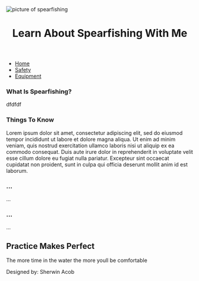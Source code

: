 <!DOCTYPE html>
<html lang="en">
<head>
	<title>Spearfishing</title>
	<meta charset="utf-8">
    <link rel="stylesheet" href="css/styles.css">
    <meta name="viewport" content="width=device-width, initial-scale=1.0">
    <img src="" alt="picture of spearfishing"> 
</head>
<body>
	<div id="container">
        <header>
            <h1>Learn About Spearfishing With Me </h1>
        </header>
      <nav>
            <ul>
                <li><a href="#">Home</a></li>
                <li><a href="#">Safety</a></li>
                <li><a href="#">Equipment</a></li>         
            </ul>
        </nav>
        <main>
  <div>
  <div>
                <h3>What Is Spearfishing?</h3>
                        <p> dfdfdf </p>
  </div>

  <div>
                <h3>Things To Know </h3>
                        <p>Lorem ipsum dolor sit amet, consectetur adipiscing elit, sed do eiusmod tempor incididunt ut labore et dolore magna aliqua. Ut enim ad minim veniam, quis nostrud exercitation ullamco laboris nisi ut aliquip ex ea commodo consequat. Duis aute irure dolor in reprehenderit in voluptate velit esse cillum dolore eu fugiat nulla pariatur. Excepteur sint occaecat cupidatat non proident, sunt in culpa qui officia deserunt mollit anim id est laborum.</p>
  </div>

  <div>
               <h3>...</h3>
                        <p>...</p>
  </div>

  <div>
                        <h3>...</h3>
                        <p> ... </p>
  </div>

  <div>
                        <h2>Practice Makes Perfect</h2>
                        <p>The more time in the water the more youll be comfortable</p>
  </div>

  </div>

</main>

<footer>
            <p>Designed by: Sherwin Acob</p>
        </footer>
